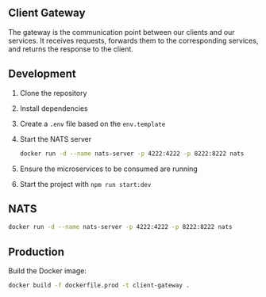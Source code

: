 ## Client Gateway

The gateway is the communication point between our clients and our services. It receives requests, forwards them to the corresponding services, and returns the response to the client.

## Development

1. Clone the repository
2. Install dependencies
3. Create a `.env` file based on the `env.template`
4. Start the NATS server

   ```sh
   docker run -d --name nats-server -p 4222:4222 -p 8222:8222 nats
   ```

5. Ensure the microservices to be consumed are running
6. Start the project with `npm run start:dev`

## NATS

```sh
docker run -d --name nats-server -p 4222:4222 -p 8222:8222 nats
```

## Production

Build the Docker image:

```sh
docker build -f dockerfile.prod -t client-gateway .
```
